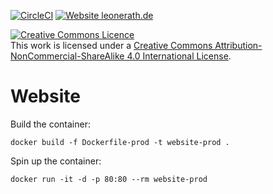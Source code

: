 [![CircleCI](https://circleci.com/gh/LeonErath/Website/tree/master.svg?style=svg)](https://circleci.com/gh/LeonErath/Website/tree/master) [![Website leonerath.de](https://img.shields.io/website-up-down-green-red/http/leonerath.de.svg)](http://leonerath.de/)

<a rel="license" href="http://creativecommons.org/licenses/by-nc-sa/4.0/"><img alt="Creative Commons Licence" style="border-width:0" src="https://i.creativecommons.org/l/by-nc-sa/4.0/88x31.png" /></a><br />This work is licensed under a <a rel="license" href="http://creativecommons.org/licenses/by-nc-sa/4.0/">Creative Commons Attribution-NonCommercial-ShareAlike 4.0 International License</a>.
# Website


Build the container:
```
docker build -f Dockerfile-prod -t website-prod .
```

Spin up the container:
```
docker run -it -d -p 80:80 --rm website-prod
